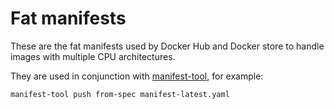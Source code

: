 Fat manifests
=============

These are the fat manifests used by Docker Hub and Docker store to handle images with multiple CPU architectures.

They are used in conjunction with [manifest-tool](https://github.com/estesp/manifest-tool), for example:

```sh
manifest-tool push from-spec manifest-latest.yaml
```
